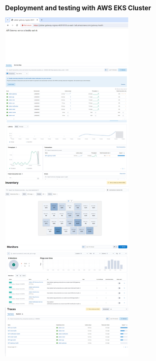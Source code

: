 ## Deployment and testing with AWS EKS Cluster

<img src = "./ALB.png" width ="400">

<img src = "./APM.png" width ="400">

<img src = "./gateway.png" width ="400">

<img src = "./k8s-pods.png" width ="400">

<img src = "./monitors.png" width ="400">

<img src = "./traces.png" width ="400">
